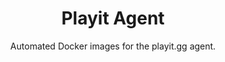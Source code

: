 <h1 align="center">Playit Agent</h1>

<p align="center">Automated Docker images for the playit.gg agent.</p>
